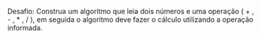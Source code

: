 Desafio: Construa um algoritmo que leia dois números e uma operação ( + , - , * , / ), em seguida o algoritmo deve fazer o cálculo utilizando a operação informada.